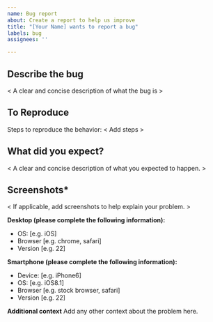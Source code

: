 ```yaml
---
name: Bug report
about: Create a report to help us improve
title: "[Your Name] wants to report a bug"
labels: bug
assignees: ''

---
```


## Describe the bug
< A clear and concise description of what the bug is >

## To Reproduce
Steps to reproduce the behavior:
< Add steps >

## What did you expect?
< A clear and concise description of what you expected to happen. >

## Screenshots*
< If applicable, add screenshots to help explain your problem. >

**Desktop (please complete the following information):**
 - OS: [e.g. iOS]
 - Browser [e.g. chrome, safari]
 - Version [e.g. 22]

**Smartphone (please complete the following information):**
 - Device: [e.g. iPhone6]
 - OS: [e.g. iOS8.1]
 - Browser [e.g. stock browser, safari]
 - Version [e.g. 22]

**Additional context**
Add any other context about the problem here.
